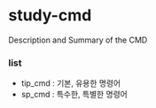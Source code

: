 # study-cmd
Description and Summary of the CMD

### list
- tip_cmd : 기본, 유용한 명령어
- sp_cmd : 특수한, 특별한 명령어
